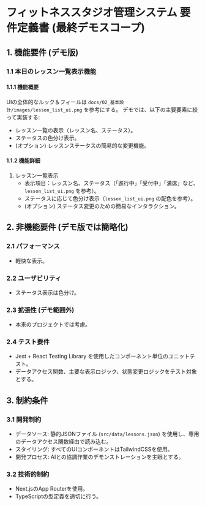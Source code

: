 # フィットネススタジオ管理システム 要件定義書 (最終デモスコープ)

## 1. 機能要件 (デモ版)

### 1.1 本日のレッスン一覧表示機能
#### 1.1.1 機能概要
UIの全体的なルック＆フィールは `docs/02_基本設計/images/lesson_list_ui.png` を参考にする。
デモでは、以下の主要要素に絞って実装する:
- レッスン一覧の表示（レッスン名、ステータス）。
- ステータスの色分け表示。
- (オプション) レッスンステータスの簡易的な変更機能。

#### 1.1.2 機能詳細
1. レッスン一覧表示
   - 表示項目：レッスン名、ステータス（「進行中」「受付中」「満席」など、`lesson_list_ui.png` を参考）。
   - ステータスに応じて色分け表示（`lesson_list_ui.png` の配色を参考）。
   - (オプション) ステータス変更のための簡易なインタラクション。

## 2. 非機能要件 (デモ版では簡略化)

### 2.1 パフォーマンス
- 軽快な表示。

### 2.2 ユーザビリティ
- ステータス表示は色分け。

### 2.3 拡張性 (デモ範囲外)
- 本来のプロジェクトでは考慮。

### 2.4 テスト要件
- Jest + React Testing Library を使用したコンポーネント単位のユニットテスト。
- データアクセス関数、主要な表示ロジック、状態変更ロジックをテスト対象とする。

## 3. 制約条件

### 3.1 開発制約
- データソース: 静的JSONファイル (`src/data/lessons.json`) を使用し、専用のデータアクセス関数経由で読み込む。
- スタイリング: すべてのUIコンポーネントはTailwindCSSを使用。
- 開発プロセス: AIとの協調作業のデモンストレーションを主眼とする。

### 3.2 技術的制約
- Next.jsのApp Routerを使用。
- TypeScriptの型定義を適切に行う。

